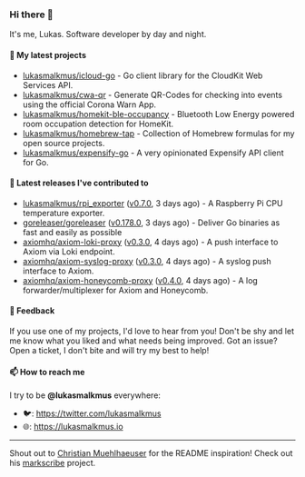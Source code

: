 ### Hi there 👋

It's me, Lukas. Software developer by day and night.

#### 🌱 My latest projects

- [lukasmalkmus/icloud-go](https://github.com/lukasmalkmus/icloud-go) - Go client library for the CloudKit Web Services API.
- [lukasmalkmus/cwa-qr](https://github.com/lukasmalkmus/cwa-qr) - Generate QR-Codes for checking into events using the official Corona Warn App.
- [lukasmalkmus/homekit-ble-occupancy](https://github.com/lukasmalkmus/homekit-ble-occupancy) - Bluetooth Low Energy powered room occupation detection for HomeKit.
- [lukasmalkmus/homebrew-tap](https://github.com/lukasmalkmus/homebrew-tap) - Collection of Homebrew formulas for my open source projects.
- [lukasmalkmus/expensify-go](https://github.com/lukasmalkmus/expensify-go) - A very opinionated Expensify API client for Go.

#### 🔭 Latest releases I've contributed to

- [lukasmalkmus/rpi_exporter](https://github.com/lukasmalkmus/rpi_exporter) ([v0.7.0](https://github.com/lukasmalkmus/rpi_exporter/releases/tag/v0.7.0), 3 days ago) - A Raspberry Pi CPU temperature exporter.
- [goreleaser/goreleaser](https://github.com/goreleaser/goreleaser) ([v0.178.0](https://github.com/goreleaser/goreleaser/releases/tag/v0.178.0), 3 days ago) - Deliver Go binaries as fast and easily as possible
- [axiomhq/axiom-loki-proxy](https://github.com/axiomhq/axiom-loki-proxy) ([v0.3.0](https://github.com/axiomhq/axiom-loki-proxy/releases/tag/v0.3.0), 4 days ago) - A push interface to Axiom via Loki endpoint.
- [axiomhq/axiom-syslog-proxy](https://github.com/axiomhq/axiom-syslog-proxy) ([v0.3.0](https://github.com/axiomhq/axiom-syslog-proxy/releases/tag/v0.3.0), 4 days ago) - A syslog push interface to Axiom.
- [axiomhq/axiom-honeycomb-proxy](https://github.com/axiomhq/axiom-honeycomb-proxy) ([v0.4.0](https://github.com/axiomhq/axiom-honeycomb-proxy/releases/tag/v0.4.0), 4 days ago) - A log forwarder/multiplexer for Axiom and Honeycomb.

#### 💬 Feedback

If you use one of my projects, I'd love to hear from you! Don't be shy and let
me know what you liked and what needs being improved. Got an issue? Open a
ticket, I don't bite and will try my best to help!

#### 📫 How to reach me

I try to be **@lukasmalkmus** everywhere:

- 🐦: https://twitter.com/lukasmalkmus
- 🌐: https://lukasmalkmus.io

---

Shout out to [Christian Muehlhaeuser](https://github.com/muesli) for the README
inspiration! Check out his [markscribe](https://github.com/muesli/markscribe)
project.
